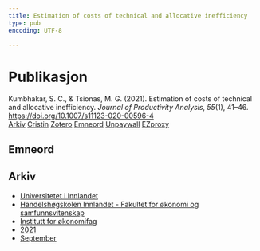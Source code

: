 ```yaml
---
title: Estimation of costs of technical and allocative inefficiency
type: pub
encoding: UTF-8

---
```

<h1>Publikasjon</h1>
<article id="csl-bib-container-FUHH9385" class="csl-bib-container">
  <div class="csl-bib-body"> <div class="csl-entry">Kumbhakar, S. C., &#38; Tsionas, M. G. (2021). Estimation of costs of technical and allocative inefficiency. <i>Journal of Productivity Analysis</i>, <i>55</i>(1), 41–46. <a href="https://doi.org/10.1007/s11123-020-00596-4">https://doi.org/10.1007/s11123-020-00596-4</a></div> </div>
  <div class="csl-bib-buttons">
    <a href="#taxonomy-article-FUHH9385" alt="archive" class="csl-bib-button">Arkiv</a>
    <a href="https://app.cristin.no/results/show.jsf?id=1940881" alt="Cristin" class="csl-bib-button">Cristin</a>
    <a href="http://zotero.org/groups/5881554/items/FUHH9385" alt="Zotero" class="csl-bib-button">Zotero</a>
    <a href="#keywords-article-FUHH9385" alt="keywords" class="csl-bib-button">Emneord</a>
    <a href="https://doi.org/10.1007/s11123-020-00596-4" alt="Unpaywall" class="csl-bib-button">Unpaywall</a>
    <a href="https://doi.org/10.1007/s11123-020-00596-4" alt="EZproxy" class="csl-bib-button">EZproxy</a>
  </div>
  <div id="csl-bib-meta-container-FUHH9385"></div>
</article>
<div id="csl-bib-meta-FUHH9385" class="csl-bib-meta">
  <article id="keywords-article-FUHH9385" class="keywords-article">
    <h1>Emneord</h1>
    
  </article>
  <article id="taxonomy-article-FUHH9385" class="taxonomy-article">
    <h1>Arkiv</h1>
    <ul>
      <li><a href="{{< params subfolder >}}nn/archive/?key=3DCRN523">Universitetet i Innlandet</a></li>
      <li><a href="{{< params subfolder >}}nn/archive/?key=DU8Q9LN9">Handelshøgskolen Innlandet - Fakultet for økonomi og samfunnsvitenskap</a></li>
      <li><a href="{{< params subfolder >}}nn/archive/?key=3IQA89I8">Institutt for økonomifag</a></li>
      <li><a href="{{< params subfolder >}}nn/archive/?key=39DV3H9E">2021</a></li>
      <li><a href="{{< params subfolder >}}nn/archive/?key=85Z3ZUJV">September</a></li>
    </ul>
  </article>
</div>
